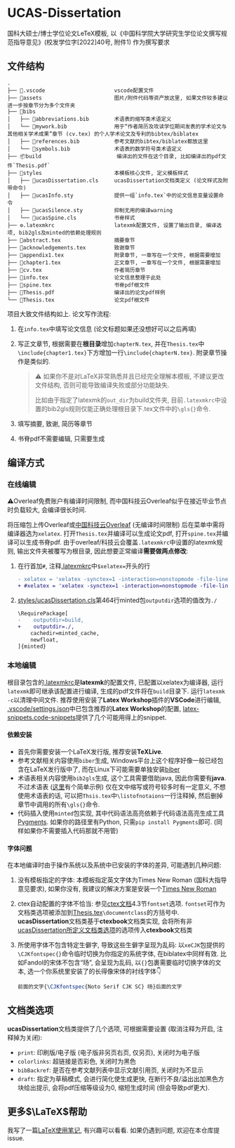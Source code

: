 # UCAS-Dissertation

国科大硕士/博士学位论文LeTeX模板, 以《中国科学院大学研究生学位论文撰写规范指导意见》(校发学位字[2022]40号, 附件1) 作为撰写要求

## 文件结构

```
.
├── 📁.vscode                      vscode配置文件
├── 📁assets                       图片/附件代码等资产放这里, 如果文件较多建议进一步按章节分为多个文件夹
├── 📁bibs
│   ├── 📒abbreviations.bib        术语表的缩写类术语定义
│   └── 📒mywork.bib               用于“作者简历及攻读学位期间发表的学术论文与其他相关学术成果”章节 (cv.tex) 的个人学术论文及专利的bibtex/biblatex
│   ├── 📒references.bib           参考文献的bibtex/biblatex都放这里
│   └── 📒symbols.bib              术语表的数学符号类术语定义
├── 📦build                        编译出的文件在这个目录, 比如编译出的pdf文件`Thesis.pdf`
├── 📁styles                       本模板核心文件, 定义模板样式
│   ├── 📜ucasDissertation.cls     ucasDissertation文档类定义 (论文样式及附带命令)
│   ├── 📜ucasInfo.sty             提供一组`info.tex`中的论文信息变量设置命令
│   ├── 📜ucasSilence.sty          抑制无用的编译warning
│   └── 📜ucasSpine.cls            书脊样式
├── ⚙️.latexmkrc                   latexmk配置文件, 设置了输出目录, 编译选项, bib2gls及minted的依赖处理规则
├── 📑abstract.tex                 摘要章节
├── 📑acknowledgements.tex         致谢章节
├── 📑appendix1.tex                附录章节, 一章写在一个文件, 根据需要增加
├── 📑chapter1.tex                 正文章节, 一章写在一个文件, 根据需要增加
├── 📑cv.tex                       作者简历章节
├── 🪪info.tex                     论文信息整理于此处
├── 💼spine.tex                    书脊pdf根文件
├── 📕Thesis.pdf                   编译出的论文pdf样例
└── 💼Thesis.tex                   论文pdf根文件
```

项目大致文件结构如上. 论文写作流程:

1. 在`info.tex`中填写论文信息 (论文标题如果还没想好可以之后再填)
2. 写正文章节, 根据需要在**根目录**增加`chapterN.tex`, 并在`Thesis.tex`中`\include{chapter1.tex}`下方增加一行`\include{chapterN.tex}`. 附录章节操作是类似的.

   > ⚠️ 如果你不是对LaTeX非常熟悉并且已经完全理解本模板, 不建议更改文件结构, 否则可能导致编译失败或部分功能缺失.
   >
   > 比如由于指定了latexmk的`out_dir`为build文件夹, 目前`.latexmkrc`中设置的bib2gls规则仅能正确处理根目录下.tex文件中的`\gls{}`命令.
3. 填写摘要, 致谢, 简历等章节
4. 书脊pdf不需要编辑, 只需要生成

## 编译方式

### 在线编辑

⚠️Overleaf免费账户有编译时间限制, 而中国科技云Overleaf似乎在接近毕业节点时负载较大, 会编译很长时间.

将压缩包上传Overleaf或[中国科技云Overleaf](https://www.cstcloud.cn/resources/452) (无编译时间限制) 后在菜单中需将编译器选为`xelatex`. 打开`Thesis.tex`并编译可以生成论文pdf, 打开`spine.tex`并编译可以生成书脊pdf. 由于overleaf/科技云会覆盖`.latexmkrc`中设置的latexmk规则, 输出文件夹被覆写为根目录, 因此想要正常编译**需要做两点修改**:
1. 在行首加`#`, 注释[.latexmkrc](./.latexmkrc)中`$xelatex=`开头的行
   ```diff
   - xelatex = 'xelatex -synctex=1 -interaction=nonstopmode -file-line-error -shell-escape -output-directory=%0 %S';
   + #xelatex = 'xelatex -synctex=1 -interaction=nonstopmode -file-line-error -shell-escape -output-directory=%0 %S';
   ```
2. [styles/ucasDissertation.cls](./styles/ucasDissertation.cls)第464行minted包`outputdir`选项的值改为`./`
   ```diff
   \RequirePackage[
   -    outputdir=build,
   +    outputdir=./,
       cachedir=minted_cache,
       newfloat,
   ]{minted}
   ```

### 本地编辑

根目录包含的[.latexmkrc](./.latexmkrc)是**latexmk**的配置文件, 已配置以xelatex为编译器, 运行`latexmk`即可继承该配置进行编译, 生成的pdf文件将在`build`目录下. 运行`latexmk -c`以清理中间文件. 推荐使用安装了**Latex Workshop**插件的**VSCode**进行编辑, [.vscode/settings.json](.vscode/settings.json)中已包含推荐的**Latex Workshop**的配置, [latex-snippets.code-snippets](.vscode/latex-snippets.code-snippets)提供了几个可能用得上的snippet.

#### 依赖安装

- 首先你需要安装一个LaTeX发行版, 推荐安装**TeXLive**.
- 参考文献相关内容使用`biber`生成, Windows平台上这个程序好像一般已经包含在LaTeX发行版中了, 而在Linux下可能需要单独安装[biber](https://github.com/plk/biber)
- 术语表相关内容使用`bib2gls`生成, 这个工具需要借助java, 因此你需要有**java**. 不过术语表 ([这里](https://www.overleaf.com/learn/latex/Nomenclatures)有个简单示例) 仅在文中缩写或符号较多时有一定意义, 不想使用术语表的话, 可以把`Thsis.tex`中`\listofnotaions`一行注释掉, 然后删掉章节中调用的所有`\gls{}`命令.
- 代码插入使用`minted`包实现, 其中代码语法高亮依赖于代码语法高亮生成工具[Pygments](https://pygments.org/). 如果你的路径里有Python, 只需`pip install Pygments`即可. (同样如果你不需要插入代码那就不用管)

#### 字体问题

在本地编译时由于操作系统以及系统中已安装的字体的差异, 可能遇到几种问题:

1. 没有模板指定的字体: 本模板指定英文字体为Times New Roman (国科大指导意见要求), 如果你没有, 我建议的解决方案是安装一个[Times New Roman](https://github.com/justrajdeep/fonts/blob/master/Times%20New%20Roman.ttf)

1. ctex自动配置的字体不恰当: 参见[ctex文档](https://tw.mirrors.cicku.me/ctan/language/chinese/ctex/ctex.pdf)4.3节`fontset`选项. `fontset`可作为文档类选项被添加到[Thesis.tex](./Thesis.tex)`\documentclass`的方括号中. **ucasDissertation**文档类基于**ctexbook**文档类实现, 会将所有非[ucasDissertation所定义文档类选项](#文档类选项)的选项传入**ctexbook**文档类

2. 所使用字体不包含特定生僻字, 导致这些生僻字呈现为乱码: 以`xeCJK`包提供的`\CJKfontspec{}`命令临时切换为你指定的系统字体, 在biblatex中同样有效. 比如Fandol的宋体不包含“旸”, 会呈现为乱码, 以`{}`包裹需要临时切换字体的文本, 选一个你系统里安装了的长得像宋体的衬线字体👇

   ```latex
   前面的文字{\CJKfontspec{Noto Serif CJK SC} 旸}后面的文字
   ```

## 文档类选项

**ucasDissertation**文档类提供了几个选项, 可根据需要设置 (取消注释为开启, 注释掉为关闭):

- `print`: 印刷版/电子版 (电子版非另页右页, 仅另页), 关闭时为电子版
- `colorlinks`: 超链接是否彩色, 关闭时为黑色
- `bibBackref`: 是否在参考文献列表中显示文献引用页, 关闭时为不显示
- `draft`: 指定为草稿模式, 会进行简化使生成更快, 在断行不良/溢出出加黑色方块给出提示, 会将pdf压缩等级设为0, 缩短生成时间 (但会导致pdf更大).

## 更多$\LaTeX$帮助

我写了一篇[LaTeX使用笔记](https://leojhonsong.github.io/zh-CN/2021/04/24/LaTeX杂记/), 有兴趣可以看看. 如果仍遇到问题, 欢迎在本仓库提issue.

